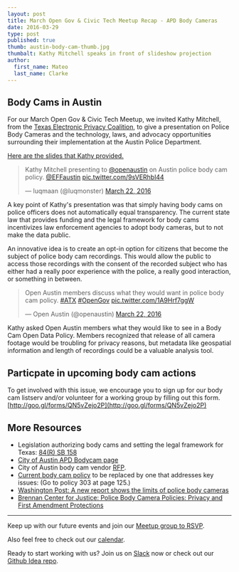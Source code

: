 ```yaml
---
layout: post
title: March Open Gov & Civic Tech Meetup Recap - APD Body Cameras
date: 2016-03-29
type: post
published: true
thumb: austin-body-cam-thumb.jpg
thumbalt: Kathy Mitchell speaks in front of slideshow projection
author:
  first_name: Mateo
  last_name: Clarke
---
```

## Body Cams in Austin

For our March Open Gov & Civic Tech Meetup, we invited Kathy Mitchell, from the [Texas Electronic Privacy Coalition](http://txepc.org/), to give a presentation on Police Body Cameras and the technology, laws, and advocacy opportunities surrounding their implementation at the Austin Police Department.

[Here are the slides that Kathy provided.](/assets/documents/Austin_Body_Cam.pdf)

<blockquote class="twitter-tweet" data-lang="en"><p lang="en" dir="ltr">Kathy Mitchell presenting to <a href="https://twitter.com/openaustin">@openaustin</a> on Austin police body cam policy. <a href="https://twitter.com/EFFaustin">@EFFaustin</a> <a href="https://t.co/9sVERhbl44">pic.twitter.com/9sVERhbl44</a></p>&mdash; luqmaan (@luqmonster) <a href="https://twitter.com/luqmonster/status/712115221783908357">March 22, 2016</a></blockquote>

A key point of Kathy's presentation was that simply having body cams on police officers does not automatically equal transparency. The current state law that provides funding and the legal framework for body cams incentivizes law enforcement agencies to adopt body cameras, but to not make the data public.

An innovative idea is to create an opt-in option for citizens that become the subject of police body cam recordings. This would allow the public to access those recordings with the consent of the recorded subject who has either had a really poor experience with the police, a really good interaction, or something in between.

<blockquote class="twitter-tweet" data-lang="en"><p lang="en" dir="ltr">Open Austin members discuss what they would want in police body cam policy. <a href="https://twitter.com/hashtag/ATX?src=hash">#ATX</a> <a href="https://twitter.com/hashtag/OpenGov?src=hash">#OpenGov</a> <a href="https://t.co/1A9Hrf7ggW">pic.twitter.com/1A9Hrf7ggW</a></p>&mdash; Open Austin (@openaustin) <a href="https://twitter.com/openaustin/status/712082658218520576">March 22, 2016</a></blockquote>

Kathy asked Open Austin members what they would like to see in a Body Cam Open Data Policy. Members recognized that release of all camera footage would be troubling for privacy reasons, but metadata like geospatial information and length of recordings could be a valuable analysis tool.

## Particpate in upcoming body cam actions

To get involved with this issue, we encourage you to sign up for our body cam listserv and/or volunteer for a working group by filling out this form.
[http://goo.gl/forms/QN5vZejo2P](http://goo.gl/forms/QN5vZejo2P)

## More Resources

- Legislation authorizing body cams and setting the legal framework for Texas: [84(R) SB 158](http://www.capitol.state.tx.us/tlodocs/84R/billtext/html/SB00158F.htm)
- [City of Austin APD Bodycam page](http://www.austintexas.gov/APDbodycam)
- City of Austin body cam vendor [RFP](https://www.austintexas.gov/financeonline/vendor_connection/solicitation/solicitation_details.cfm?sid=110270).
- [Current body cam policy](http://austintexas.gov/sites/default/files/files/Police/APD_Policy_2015-2_Issued_5-1-2015-updated.pdf) to be replaced by one that addresses key issues: (Go to policy 303 at page 125.)
- [Washington Post: A new report shows the limits of police body cameras](https://www.washingtonpost.com/news/the-watch/wp/2016/02/05/a-new-report-shows-the-limits-of-police-body-cameras/)
- [Brennan Center for Justice: Police Body Camera Policies: Privacy and First Amendment Protections](https://www.brennancenter.org/analysis/police-body-camera-policies-privacy-and-first-amendment-protections)

----
Keep up with our future events and join our [Meetup group to RSVP](http://www.meetup.com/Open-Austin/).

Also feel free to check out our [calendar](http://www.open-austin.org/events).

Ready to start working with us? Join us on [Slack](http://slack.open-austin.org/) now or check out our [Github Idea repo](https://github.com/open-austin/project-ideas).


<script async src="//platform.twitter.com/widgets.js" charset="utf-8"></script>
